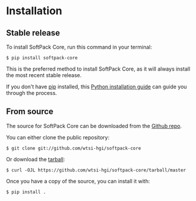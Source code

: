 # Installation

## Stable release

To install SoftPack Core, run this command in your
terminal:

``` console
$ pip install softpack-core
```

This is the preferred method to install SoftPack Core, as it will always install the most recent stable release.

If you don't have [pip][] installed, this [Python installation guide][]
can guide you through the process.

## From source

The source for SoftPack Core can be downloaded from
the [Github repo][].

You can either clone the public repository:

``` console
$ git clone git://github.com/wtsi-hgi/softpack-core
```

Or download the [tarball][]:

``` console
$ curl -OJL https://github.com/wtsi-hgi/softpack-core/tarball/master
```

Once you have a copy of the source, you can install it with:

``` console
$ pip install .
```

  [pip]: https://pip.pypa.io
  [Python installation guide]: http://docs.python-guide.org/en/latest/starting/installation/
  [Github repo]: https://github.com/wtsi-hgi/softpack-core
  [tarball]: https://github.com/wtsi-hgi/softpack-core/tarball/master
